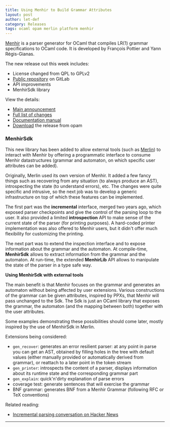 ```yaml
---
title: Using Menhir to Build Grammar Attributes
layout: post
author: let-def
category: Releases
tags: ocaml opam merlin platform menhir
---
```


[Menhir](http://gallium.inria.fr/~fpottier/menhir/) is a parser generator for OCaml that compiles LR(1) grammar specifications to OCaml code. It is developed by François Pottier and Yann Régis-Gianas.

The new release out this week includes:

* License changed from QPL to GPLv2
* [Public repository](https://gitlab.inria.fr/users/sign_in) on GitLab
* API improvements
* MenhirSdk library

View the details:

* [Main announcement](https://sympa.inria.fr/sympa/arc/caml-list/2017-04/msg00075.html)
* [Full list of changes](https://gitlab.inria.fr/fpottier/menhir/blob/master/CHANGES.md)
* [Documentation manual](http://gallium.inria.fr/~fpottier/menhir/manual.pdf)
* [Download](https://opam.ocaml.org/packages/menhir/) the release from opam

### MenhirSdk

This new library has been added to allow external tools (such as [Merlin](https://github.com/ocaml/merlin)) to interact with Menhir by offering a programmatic interface to consume Menhir datastructures (grammar and automaton, on which specific user attributes can be added).

Originally, Merlin used its own version of Menhir. It added a few fancy things such as recovering from any situation (to always produce an AST), introspecting the state (to understand errors), etc. The changes were quite specific and intrusive, so the next job was to develop a generic infrastructure on top of which these features can be implemented.

The first part was the **incremental** interface, merged two years ago, which exposed parser checkpoints and give the control of the parsing loop to the user. It also provided a limited **introspection** API to make sense of the current state of the parser (for printing purposes). A hard-coded printer implementation was also offered to Menhir users, but it didn't offer much flexibility for customizing the printing.

The next part was to extend the inspection interface and to expose information about the grammar and the automaton. At compile-time, **MenhirSdk** allows to extract information from the grammar and the automaton. At run-time, the extended **MenhirLib** API allows to manipulate the state of the parser in a type safe way.

**Using MenhirSdk with external tools**

The main benefit is that Menhir focuses on the grammar and generates an automaton without being affected by user extensions. Various constructions of the grammar can be given attributes, inspired by PPXs, that Menhir will pass unchanged to the Sdk. The Sdk is just an OCaml library that exposes the grammar, the automaton (and the mapping between both) together with the user attributes.

Some examples demonstrating these possibilities should come later, mostly inspired by the use of MenhirSdk in Merlin.

Extensions being considered:

- `gen_recover`: generates an error resilient parser: at any point in parse you can get an AST, obtained by filling holes in the tree with default values (either manually provided or automatically derived from grammar), or reattach to a later point in the token stream
- `gen_printer`: introspects the content of a parser, displays information about its runtime state and the corresponding grammar part
- `gen_explain`: quick'n'dirty explanation of parse errors
- coverage test: generate sentences that will exercise the grammar
- BNF grammar: generates BNF from a Menhir Grammar (following RFC or TeX conventions)

Related reading:

* [Incremental parsing conversation on Hacker News](https://news.ycombinator.com/item?id=13915150)

----
